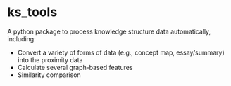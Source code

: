 # ks_tools

A python package to process knowledge structure data automatically, including:
- Convert a variety of forms of data (e.g., concept map, essay/summary) into the proximity data
- Calculate several graph-based features
- Similarity comparison
